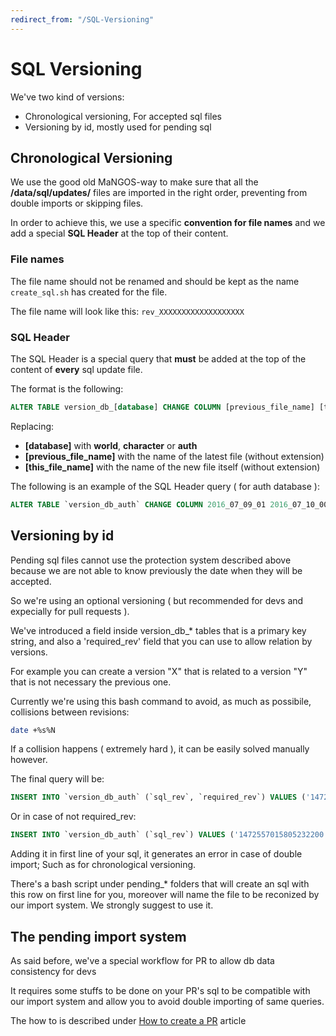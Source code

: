 ```yaml
---
redirect_from: "/SQL-Versioning"
---
```


# SQL Versioning

We've two kind of versions:

- Chronological versioning, For accepted sql files
- Versioning by id, mostly used for pending sql

## Chronological Versioning

We use the good old MaNGOS-way to make sure that all the **/data/sql/updates/** files are imported in the right order, preventing from double imports or skipping files.

In order to achieve this, we use a specific **convention for file names** and we add a special **SQL Header** at the top of their content.

### File names

The file name should not be renamed and should be kept as the name `create_sql.sh` has created for the file.

The file name will look like this: `rev_XXXXXXXXXXXXXXXXXXX`

### SQL Header

The SQL Header is a special query that **must** be added at the top of the content of **every** sql update file.

The format is the following:

```sql
ALTER TABLE version_db_[database] CHANGE COLUMN [previous_file_name] [this_file_name] bit;
```

Replacing:

- **[database]** with **world**, **character** or **auth**
- **[previous_file_name]** with the name of the latest file (without extension)
- **[this_file_name]** with the name of the new file itself (without extension)

The following is an example of the SQL Header query ( for auth database ):

```sql
ALTER TABLE `version_db_auth` CHANGE COLUMN 2016_07_09_01 2016_07_10_00 bit;
```

## Versioning by id

Pending sql files cannot use the protection system described above because we are not able to know previously the date when they will be accepted.

So we're using an optional versioning ( but recommended for devs and expecially for pull requests ).

We've  introduced a field inside version_db_* tables that is a primary key string, and also a 'required_rev' field that you can use to allow relation by versions. 

For example you can create a version "X" that is related to a version "Y" that is not necessary the previous one.

Currently we're using this bash command to avoid, as much as possibile, collisions between revisions:

```bash
date +%s%N
```

If a collision happens ( extremely hard ), it can be easily solved manually however.

The final query will be:

```sql
INSERT INTO `version_db_auth` (`sql_rev`, `required_rev`) VALUES ('1472557015805232200','1472557004102672900');
```

Or in case of not required_rev:

```sql
INSERT INTO `version_db_auth` (`sql_rev`) VALUES ('1472557015805232200');
```

Adding it in first line of your sql, it generates an error in case of double import; Such as for chronological versioning.

There's a bash script under pending_* folders that will create an sql with this row on first line for you, moreover will name the file to be reconized by our import system. We strongly suggest to use it.

## The pending import system

As said before, we've a special workflow for PR to allow db data consistency for devs

It requires some stuffs to be done on your PR's sql to be compatible with our import system and allow you to avoid double importing of same queries.

The how to is described under [How to create a PR](How-to-create-a-PR) article

